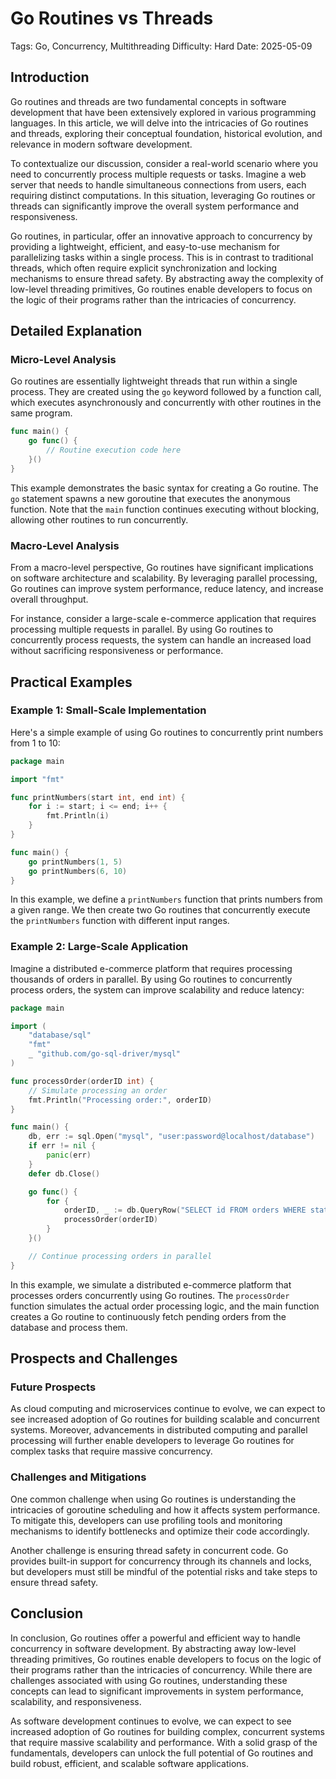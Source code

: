 # Go Routines vs Threads
Tags: Go, Concurrency, Multithreading
Difficulty: Hard
Date: 2025-05-09

## Introduction
Go routines and threads are two fundamental concepts in software development that have been extensively explored in various programming languages. In this article, we will delve into the intricacies of Go routines and threads, exploring their conceptual foundation, historical evolution, and relevance in modern software development.

To contextualize our discussion, consider a real-world scenario where you need to concurrently process multiple requests or tasks. Imagine a web server that needs to handle simultaneous connections from users, each requiring distinct computations. In this situation, leveraging Go routines or threads can significantly improve the overall system performance and responsiveness.

Go routines, in particular, offer an innovative approach to concurrency by providing a lightweight, efficient, and easy-to-use mechanism for parallelizing tasks within a single process. This is in contrast to traditional threads, which often require explicit synchronization and locking mechanisms to ensure thread safety. By abstracting away the complexity of low-level threading primitives, Go routines enable developers to focus on the logic of their programs rather than the intricacies of concurrency.

## Detailed Explanation

### Micro-Level Analysis
Go routines are essentially lightweight threads that run within a single process. They are created using the `go` keyword followed by a function call, which executes asynchronously and concurrently with other routines in the same program.

```go
func main() {
    go func() {
        // Routine execution code here
    }()
}
```

This example demonstrates the basic syntax for creating a Go routine. The `go` statement spawns a new goroutine that executes the anonymous function. Note that the `main` function continues executing without blocking, allowing other routines to run concurrently.

### Macro-Level Analysis
From a macro-level perspective, Go routines have significant implications on software architecture and scalability. By leveraging parallel processing, Go routines can improve system performance, reduce latency, and increase overall throughput.

For instance, consider a large-scale e-commerce application that requires processing multiple requests in parallel. By using Go routines to concurrently process requests, the system can handle an increased load without sacrificing responsiveness or performance.

## Practical Examples

### Example 1: Small-Scale Implementation
Here's a simple example of using Go routines to concurrently print numbers from 1 to 10:

```go
package main

import "fmt"

func printNumbers(start int, end int) {
    for i := start; i <= end; i++ {
        fmt.Println(i)
    }
}

func main() {
    go printNumbers(1, 5)
    go printNumbers(6, 10)
}
```

In this example, we define a `printNumbers` function that prints numbers from a given range. We then create two Go routines that concurrently execute the `printNumbers` function with different input ranges.

### Example 2: Large-Scale Application
Imagine a distributed e-commerce platform that requires processing thousands of orders in parallel. By using Go routines to concurrently process orders, the system can improve scalability and reduce latency:

```go
package main

import (
    "database/sql"
    "fmt"
    _ "github.com/go-sql-driver/mysql"
)

func processOrder(orderID int) {
    // Simulate processing an order
    fmt.Println("Processing order:", orderID)
}

func main() {
    db, err := sql.Open("mysql", "user:password@localhost/database")
    if err != nil {
        panic(err)
    }
    defer db.Close()

    go func() {
        for {
            orderID, _ := db.QueryRow("SELECT id FROM orders WHERE status = 'pending'").Int()
            processOrder(orderID)
        }
    }()

    // Continue processing orders in parallel
}
```

In this example, we simulate a distributed e-commerce platform that processes orders concurrently using Go routines. The `processOrder` function simulates the actual order processing logic, and the main function creates a Go routine to continuously fetch pending orders from the database and process them.

## Prospects and Challenges

### Future Prospects
As cloud computing and microservices continue to evolve, we can expect to see increased adoption of Go routines for building scalable and concurrent systems. Moreover, advancements in distributed computing and parallel processing will further enable developers to leverage Go routines for complex tasks that require massive concurrency.

### Challenges and Mitigations
One common challenge when using Go routines is understanding the intricacies of goroutine scheduling and how it affects system performance. To mitigate this, developers can use profiling tools and monitoring mechanisms to identify bottlenecks and optimize their code accordingly.

Another challenge is ensuring thread safety in concurrent code. Go provides built-in support for concurrency through its channels and locks, but developers must still be mindful of the potential risks and take steps to ensure thread safety.

## Conclusion
In conclusion, Go routines offer a powerful and efficient way to handle concurrency in software development. By abstracting away low-level threading primitives, Go routines enable developers to focus on the logic of their programs rather than the intricacies of concurrency. While there are challenges associated with using Go routines, understanding these concepts can lead to significant improvements in system performance, scalability, and responsiveness.

As software development continues to evolve, we can expect to see increased adoption of Go routines for building complex, concurrent systems that require massive scalability and performance. With a solid grasp of the fundamentals, developers can unlock the full potential of Go routines and build robust, efficient, and scalable software applications.